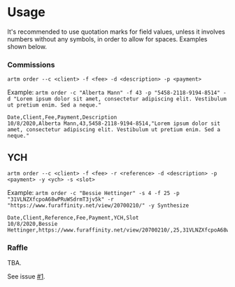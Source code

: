 # Usage

It's recommended to use quotation marks for field values, unless it involves numbers without any symbols, in order to allow for spaces. Examples shown below.

### Commissions

``artm order --c <client> -f <fee> -d <description> -p <payment>``

Example: ``artm order -c "Alberta Mann" -f 43 -p "5458-2118-9194-8514" -d "Lorem ipsum dolor sit amet, consectetur adipiscing elit. Vestibulum ut pretium enim. Sed a neque."``

```csv
Date,Client,Fee,Payment,Description
10/8/2020,Alberta Mann,43,5458-2118-9194-8514,"Lorem ipsum dolor sit amet, consectetur adipiscing elit. Vestibulum ut pretium enim. Sed a neque."
```

## YCH

``artm order --c <client> -f <fee> -r <reference> -d <description> -p <payment> -y <ych> -s <slot>``

Example: ``artm order -c "Bessie Hettinger" -s 4 -f 25 -p "31VLNZXfcpoA68wPRuWSdrmT3jv5k" -r "https://www.furaffinity.net/view/20700210/" -y Synthesize``

```csv
Date,Client,Reference,Fee,Payment,YCH,Slot
10/8/2020,Bessie Hettinger,https://www.furaffinity.net/view/20700210/,25,31VLNZXfcpoA68wPRuWSdrmT3jv5k,Synthesize,4
```

### Raffle

TBA. 

See issue [#1](https://github.com/tonytins/artm/issues/1).